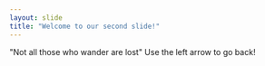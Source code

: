 ```yaml
---
layout: slide
title: "Welcome to our second slide!"
---
```

"Not all those who wander are lost"
Use the left arrow to go back!
